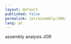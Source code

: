 ```yaml
---
layout: default
published: false
permalink: /pt/assembly/JOR/
lang: pt
---
```


assembly analysis JOR
